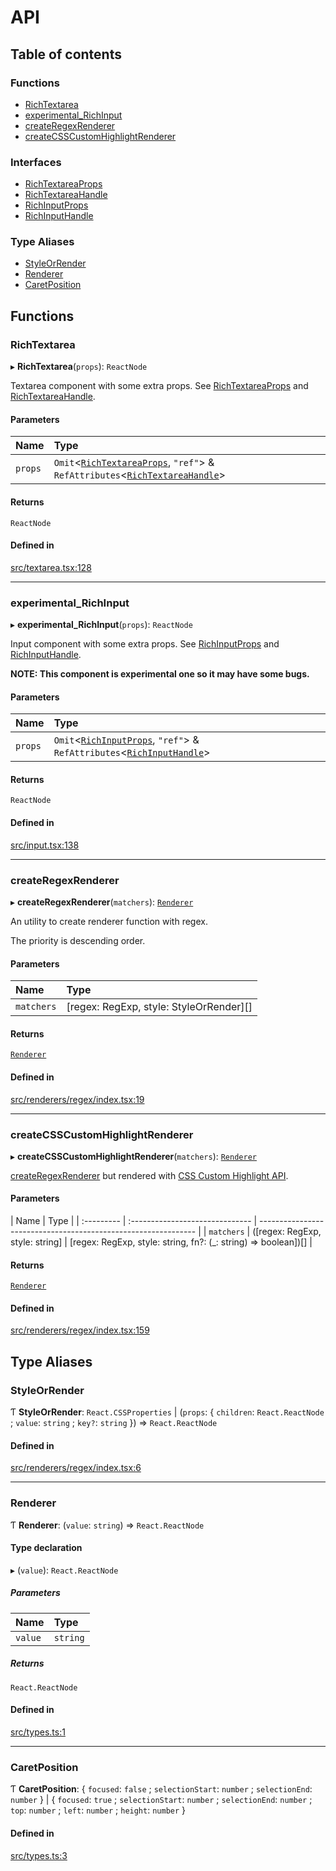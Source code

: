 # API

## Table of contents

### Functions

- [RichTextarea](API.md#richtextarea)
- [experimental\_RichInput](API.md#experimental_richinput)
- [createRegexRenderer](API.md#createregexrenderer)
- [createCSSCustomHighlightRenderer](API.md#createcsscustomhighlightrenderer)

### Interfaces

- [RichTextareaProps](interfaces/RichTextareaProps.md)
- [RichTextareaHandle](interfaces/RichTextareaHandle.md)
- [RichInputProps](interfaces/RichInputProps.md)
- [RichInputHandle](interfaces/RichInputHandle.md)

### Type Aliases

- [StyleOrRender](API.md#styleorrender)
- [Renderer](API.md#renderer)
- [CaretPosition](API.md#caretposition)

## Functions

### RichTextarea

▸ **RichTextarea**(`props`): `ReactNode`

Textarea component with some extra props. See [RichTextareaProps](interfaces/RichTextareaProps.md) and [RichTextareaHandle](interfaces/RichTextareaHandle.md).

#### Parameters

| Name | Type |
| :------ | :------ |
| `props` | `Omit`<[`RichTextareaProps`](interfaces/RichTextareaProps.md), ``"ref"``\> & `RefAttributes`<[`RichTextareaHandle`](interfaces/RichTextareaHandle.md)\> |

#### Returns

`ReactNode`

#### Defined in

[src/textarea.tsx:128](https://github.com/inokawa/rich-textarea/blob/cf673fcee2721486efeabd299f561e218415000b/src/textarea.tsx#L128)

___

### experimental\_RichInput

▸ **experimental_RichInput**(`props`): `ReactNode`

Input component with some extra props. See [RichInputProps](interfaces/RichInputProps.md) and [RichInputHandle](interfaces/RichInputHandle.md).

**NOTE: This component is experimental one so it may have some bugs.**

#### Parameters

| Name | Type |
| :------ | :------ |
| `props` | `Omit`<[`RichInputProps`](interfaces/RichInputProps.md), ``"ref"``\> & `RefAttributes`<[`RichInputHandle`](interfaces/RichInputHandle.md)\> |

#### Returns

`ReactNode`

#### Defined in

[src/input.tsx:138](https://github.com/inokawa/rich-textarea/blob/cf673fcee2721486efeabd299f561e218415000b/src/input.tsx#L138)

___

### createRegexRenderer

▸ **createRegexRenderer**(`matchers`): [`Renderer`](API.md#renderer)

An utility to create renderer function with regex.

The priority is descending order.

#### Parameters

| Name | Type |
| :------ | :------ |
| `matchers` | [regex: RegExp, style: StyleOrRender][] |

#### Returns

[`Renderer`](API.md#renderer)

#### Defined in

[src/renderers/regex/index.tsx:19](https://github.com/inokawa/rich-textarea/blob/cf673fcee2721486efeabd299f561e218415000b/src/renderers/regex/index.tsx#L19)

___

### createCSSCustomHighlightRenderer

▸ **createCSSCustomHighlightRenderer**(`matchers`): [`Renderer`](API.md#renderer)

[createRegexRenderer](API.md#createregexrenderer) but rendered with [CSS Custom Highlight API](https://developer.mozilla.org/en-US/docs/Web/API/CSS_Custom_Highlight_API).

#### Parameters

| Name       | Type                            |
| :--------- | :------------------------------ | -------------------------------------------------------------- |
| `matchers` | ([regex: RegExp, style: string] | [regex: RegExp, style: string, fn?: (_: string) => boolean])[] |

#### Returns

[`Renderer`](API.md#renderer)

#### Defined in

[src/renderers/regex/index.tsx:159](https://github.com/inokawa/rich-textarea/blob/cf673fcee2721486efeabd299f561e218415000b/src/renderers/regex/index.tsx#L159)

## Type Aliases

### StyleOrRender

Ƭ **StyleOrRender**: `React.CSSProperties` \| (`props`: { `children`: `React.ReactNode` ; `value`: `string` ; `key?`: `string`  }) => `React.ReactNode`

#### Defined in

[src/renderers/regex/index.tsx:6](https://github.com/inokawa/rich-textarea/blob/cf673fcee2721486efeabd299f561e218415000b/src/renderers/regex/index.tsx#L6)

___

### Renderer

Ƭ **Renderer**: (`value`: `string`) => `React.ReactNode`

#### Type declaration

▸ (`value`): `React.ReactNode`

##### Parameters

| Name | Type |
| :------ | :------ |
| `value` | `string` |

##### Returns

`React.ReactNode`

#### Defined in

[src/types.ts:1](https://github.com/inokawa/rich-textarea/blob/cf673fcee2721486efeabd299f561e218415000b/src/types.ts#L1)

___

### CaretPosition

Ƭ **CaretPosition**: { `focused`: ``false`` ; `selectionStart`: `number` ; `selectionEnd`: `number`  } \| { `focused`: ``true`` ; `selectionStart`: `number` ; `selectionEnd`: `number` ; `top`: `number` ; `left`: `number` ; `height`: `number`  }

#### Defined in

[src/types.ts:3](https://github.com/inokawa/rich-textarea/blob/cf673fcee2721486efeabd299f561e218415000b/src/types.ts#L3)

